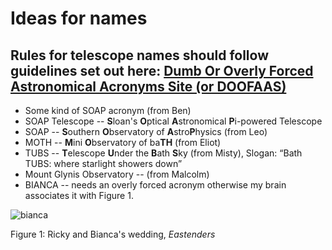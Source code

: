# Ideas for names

## Rules for telescope names should follow guidelines set out here: [Dumb Or Overly Forced Astronomical Acronyms Site (or DOOFAAS)](https://www.cfa.harvard.edu/~gpetitpas/Links/Astroacro.html)

* Some kind of SOAP acronym (from Ben)
* SOAP Telescope -- **S**loan's **O**ptical **A**stronomical **P**i-powered Telescope
* SOAP -- **S**outhern **O**bservatory of **A**stro**P**hysics (from Leo)
* MOTH -- **M**ini **O**bservatory of ba**TH** (from Eliot)
* TUBS -- **T**elescope **U**nder the **B**ath **S**ky (from Misty), Slogan: “Bath TUBS: where starlight showers down”
* Mount Glynis Observatory -- (from Malcolm)
* BIANCA -- needs an overly forced acronym otherwise my brain associates it with Figure 1.

![bianca](https://upload.wikimedia.org/wikipedia/en/e/eb/B_r_wedding.jpg)

Figure 1: Ricky and Bianca's wedding, *Eastenders*



